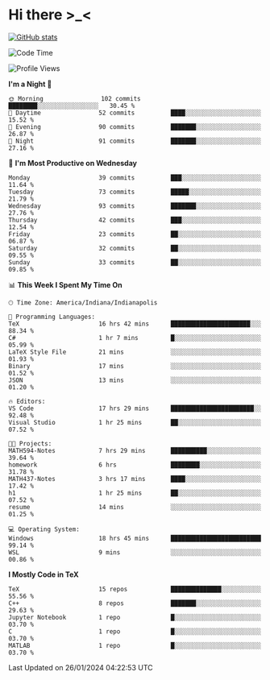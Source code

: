 # Hi there \>_<

[![GitHub stats](https://github-readme-stats.vercel.app/api?username=ARessegetesStery&show_icons=true&theme=transparent)](https://github.com/anuraghazra/github-readme-stats)

<!--START_SECTION:waka-->
![Code Time](http://img.shields.io/badge/Code%20Time-602%20hrs%2055%20mins-blue)

![Profile Views](http://img.shields.io/badge/Profile%20Views-0-blue)

**I'm a Night 🦉** 

```text
🌞 Morning                102 commits         ████████░░░░░░░░░░░░░░░░░   30.45 % 
🌆 Daytime                52 commits          ████░░░░░░░░░░░░░░░░░░░░░   15.52 % 
🌃 Evening                90 commits          ███████░░░░░░░░░░░░░░░░░░   26.87 % 
🌙 Night                  91 commits          ███████░░░░░░░░░░░░░░░░░░   27.16 % 
```
📅 **I'm Most Productive on Wednesday** 

```text
Monday                   39 commits          ███░░░░░░░░░░░░░░░░░░░░░░   11.64 % 
Tuesday                  73 commits          █████░░░░░░░░░░░░░░░░░░░░   21.79 % 
Wednesday                93 commits          ███████░░░░░░░░░░░░░░░░░░   27.76 % 
Thursday                 42 commits          ███░░░░░░░░░░░░░░░░░░░░░░   12.54 % 
Friday                   23 commits          ██░░░░░░░░░░░░░░░░░░░░░░░   06.87 % 
Saturday                 32 commits          ██░░░░░░░░░░░░░░░░░░░░░░░   09.55 % 
Sunday                   33 commits          ██░░░░░░░░░░░░░░░░░░░░░░░   09.85 % 
```


📊 **This Week I Spent My Time On** 

```text
🕑︎ Time Zone: America/Indiana/Indianapolis

💬 Programming Languages: 
TeX                      16 hrs 42 mins      ██████████████████████░░░   88.34 % 
C#                       1 hr 7 mins         █░░░░░░░░░░░░░░░░░░░░░░░░   05.99 % 
LaTeX Style File         21 mins             ░░░░░░░░░░░░░░░░░░░░░░░░░   01.93 % 
Binary                   17 mins             ░░░░░░░░░░░░░░░░░░░░░░░░░   01.52 % 
JSON                     13 mins             ░░░░░░░░░░░░░░░░░░░░░░░░░   01.20 % 

🔥 Editors: 
VS Code                  17 hrs 29 mins      ███████████████████████░░   92.48 % 
Visual Studio            1 hr 25 mins        ██░░░░░░░░░░░░░░░░░░░░░░░   07.52 % 

🐱‍💻 Projects: 
MATH594-Notes            7 hrs 29 mins       ██████████░░░░░░░░░░░░░░░   39.64 % 
homework                 6 hrs               ████████░░░░░░░░░░░░░░░░░   31.78 % 
MATH437-Notes            3 hrs 17 mins       ████░░░░░░░░░░░░░░░░░░░░░   17.42 % 
h1                       1 hr 25 mins        ██░░░░░░░░░░░░░░░░░░░░░░░   07.52 % 
resume                   14 mins             ░░░░░░░░░░░░░░░░░░░░░░░░░   01.25 % 

💻 Operating System: 
Windows                  18 hrs 45 mins      █████████████████████████   99.14 % 
WSL                      9 mins              ░░░░░░░░░░░░░░░░░░░░░░░░░   00.86 % 
```

**I Mostly Code in TeX** 

```text
TeX                      15 repos            ██████████████░░░░░░░░░░░   55.56 % 
C++                      8 repos             ███████░░░░░░░░░░░░░░░░░░   29.63 % 
Jupyter Notebook         1 repo              █░░░░░░░░░░░░░░░░░░░░░░░░   03.70 % 
C                        1 repo              █░░░░░░░░░░░░░░░░░░░░░░░░   03.70 % 
MATLAB                   1 repo              █░░░░░░░░░░░░░░░░░░░░░░░░   03.70 % 
```




 Last Updated on 26/01/2024 04:22:53 UTC
<!--END_SECTION:waka-->
